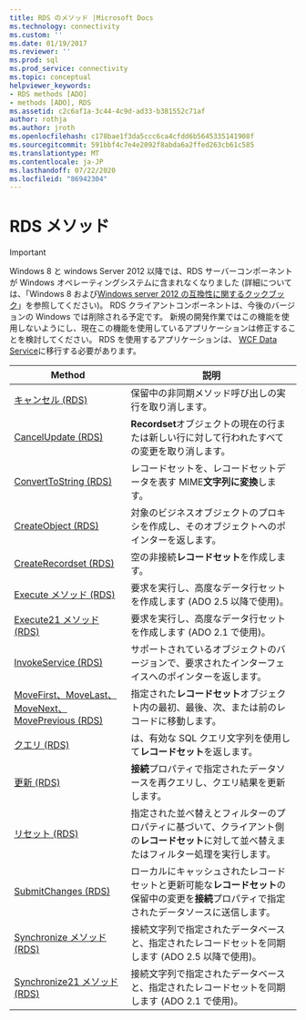 ```yaml
---
title: RDS のメソッド |Microsoft Docs
ms.technology: connectivity
ms.custom: ''
ms.date: 01/19/2017
ms.reviewer: ''
ms.prod: sql
ms.prod_service: connectivity
ms.topic: conceptual
helpviewer_keywords:
- RDS methods [ADO]
- methods [ADO], RDS
ms.assetid: c2c6af1a-3c44-4c9d-ad33-b381552c71af
author: rothja
ms.author: jroth
ms.openlocfilehash: c178bae1f3da5ccc6ca4cfdd6b5645335141908f
ms.sourcegitcommit: 591bbf4c7e4e2092f8abda6a2ffed263cb61c585
ms.translationtype: MT
ms.contentlocale: ja-JP
ms.lasthandoff: 07/22/2020
ms.locfileid: "86942304"
---
```

# <a name="rds-methods"></a>RDS メソッド
> [!IMPORTANT]
>  Windows 8 と windows Server 2012 以降では、RDS サーバーコンポーネントが Windows オペレーティングシステムに含まれなくなりました (詳細については、「Windows 8 および[Windows server 2012 の互換性に関するクックブック](https://www.microsoft.com/download/details.aspx?id=27416)」を参照してください)。 RDS クライアントコンポーネントは、今後のバージョンの Windows では削除される予定です。 新規の開発作業ではこの機能を使用しないようにし、現在この機能を使用しているアプリケーションは修正することを検討してください。 RDS を使用するアプリケーションは、 [WCF Data Service](https://go.microsoft.com/fwlink/?LinkId=199565)に移行する必要があります。  
  
|Method|説明|  
|-|-|  
|[キャンセル (RDS)](../../../ado/reference/rds-api/cancel-method-rds.md)|保留中の非同期メソッド呼び出しの実行を取り消します。|  
|[CancelUpdate (RDS)](../../../ado/reference/rds-api/cancelupdate-method-rds.md)|**Recordset**オブジェクトの現在の行または新しい行に対して行われたすべての変更を取り消します。|  
|[ConvertToString (RDS)](../../../ado/reference/rds-api/converttostring-method-rds.md)|レコードセットを、レコードセットデータを表す MIME**文字列に変換**します。|  
|[CreateObject (RDS)](../../../ado/reference/rds-api/createobject-method-rds.md)|対象のビジネスオブジェクトのプロキシを作成し、そのオブジェクトへのポインターを返します。|  
|[CreateRecordset (RDS)](../../../ado/reference/rds-api/createrecordset-method-rds.md)|空の非接続**レコードセット**を作成します。|  
|[Execute メソッド (RDS)](../../../ado/reference/rds-api/execute-method-rds.md)|要求を実行し、高度なデータ行セットを作成します (ADO 2.5 以降で使用)。|  
|[Execute21 メソッド (RDS)](../../../ado/reference/rds-api/execute21-method-rds.md)|要求を実行し、高度なデータ行セットを作成します (ADO 2.1 で使用)。|  
|[InvokeService (RDS)](../../../ado/reference/rds-api/invokeservice-rds.md)|サポートされているオブジェクトのバージョンで、要求されたインターフェイスへのポインターを返します。|  
|[MoveFirst、MoveLast、MoveNext、MovePrevious (RDS)](../../../ado/reference/rds-api/movefirst-movelast-movenext-and-moveprevious-methods-rds.md)|指定された**レコードセット**オブジェクト内の最初、最後、次、または前のレコードに移動します。|  
|[クエリ (RDS)](../../../ado/reference/rds-api/query-method-rds.md)|は、有効な SQL クエリ文字列を使用して**レコードセット**を返します。|  
|[更新 (RDS)](../../../ado/reference/rds-api/refresh-method-rds.md)|**接続**プロパティで指定されたデータソースを再クエリし、クエリ結果を更新します。|  
|[リセット (RDS)](../../../ado/reference/rds-api/reset-method-rds.md)|指定された並べ替えとフィルターのプロパティに基づいて、クライアント側の**レコードセット**に対して並べ替えまたはフィルター処理を実行します。|  
|[SubmitChanges (RDS)](../../../ado/reference/rds-api/submitchanges-method-rds.md)|ローカルにキャッシュされたレコードセットと更新可能な**レコードセット**の保留中の変更を**接続**プロパティで指定されたデータソースに送信します。|  
|[Synchronize メソッド (RDS)](../../../ado/reference/rds-api/synchronize-method-rds.md)|接続文字列で指定されたデータベースと、指定されたレコードセットを同期します (ADO 2.5 以降で使用)。|  
|[Synchronize21 メソッド (RDS)](../../../ado/reference/rds-api/synchronize21-method-rds.md)|接続文字列で指定されたデータベースと、指定されたレコードセットを同期します (ADO 2.1 で使用)。|


